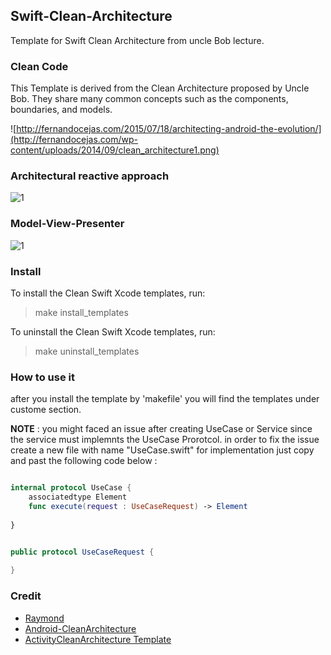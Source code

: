 ## Swift-Clean-Architecture
Template for Swift Clean Architecture from uncle Bob lecture.

### Clean Code
This Template is derived from the Clean Architecture proposed by Uncle Bob. They share many common concepts such as the components, boundaries, and models.

![http://fernandocejas.com/2015/07/18/architecting-android-the-evolution/](http://fernandocejas.com/wp-content/uploads/2014/09/clean_architecture1.png)

### Architectural reactive approach

![1](https://cloud.githubusercontent.com/assets/4659608/15095669/8564453e-14dc-11e6-8cbc-2afd74c76ddf.png)

### Model-View-Presenter

![1](http://cdn.macoscope.com/blog/wp-content/uploads/2015/12/diagram_2.png)

### Install
To install the Clean Swift Xcode templates, run:

> make install_templates

To uninstall the Clean Swift Xcode templates, run:

> make uninstall_templates


### How to use it

after you install the template by 'makefile' you will find the templates under custome section.

**NOTE** : you might faced an issue after creating UseCase or Service since the service must implemnts the UseCase Prorotcol. in order to fix the issue create a new file with name "UseCase.swift" for implementation just copy and past the following code below : 

```swift

internal protocol UseCase {
    associatedtype Element
    func execute(request : UseCaseRequest) -> Element
    
}


public protocol UseCaseRequest {
    
}

```



### Credit 
* [Raymond](http://clean-swift.com)
* [Android-CleanArchitecture](https://github.com/android10/Android-CleanArchitecture)
* [ActivityCleanArchitecture Template](https://github.com/alhazmy13/ActivityCleanArchitecture_Template)

